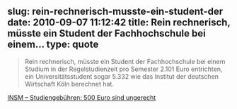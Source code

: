 slug: rein-rechnerisch-musste-ein-student-der
date: 2010-09-07 11:12:42
title: Rein rechnerisch, müsste ein Student der Fachhochschule bei einem...
type: quote
---

> Rein rechnerisch, müsste ein Student der Fachhochschule bei einem Studium in der Regelstudienzeit pro Semester 2.101 Euro entrichten, ein Universitätsstudent sogar 5.332 wie das Institut der deutschen Wirtschaft Köln berechnet hat.

[INSM – Studiengebühren: 500 Euro sind ungerecht](http://www.insm-oekonomenblog.de/allgemein/studiengebuhren-500-euro-sind-ungerecht/)
